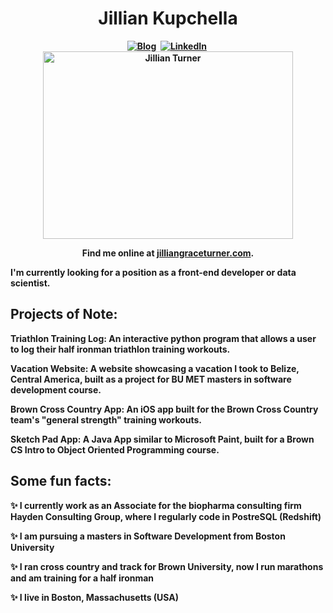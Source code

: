 <p>
  <h1 align="center"><b>Jillian Kupchella</h1>
</p>

<p align="center">
<a href="https://jilliangraceturner.com"><img src="https://img.shields.io/badge/website-000000?style=for-the-badge&logo=About.me&logoColor=white" alt="Blog" /></a>&nbsp;
<a href="https://www.linkedin.com/in/jillian-turner-2ab762142/"><img src="https://img.shields.io/badge/LinkedIn-0077B5?style=for-the-badge&logo=linkedin&logoColor=white" alt="LinkedIn" /></a>&nbsp;
<br/>

<img alt="Jillian Turner" border="0" height="300" src="https://drive.google.com/uc?export=view&id=1qthIt91I-n07DRmatYbERF9TtJxMec67" title="Jillian Kupchella" width="400" />
  <br/>

<p align="center">Find me online at <a href="http://jilliangraceturner.com">jilliangraceturner.com</a>.</p>
<p>I'm currently looking for a position as a front-end developer or data scientist.</p>

</p>


## Projects of Note:

Triathlon Training Log: An interactive python program that allows a user to log their half ironman triathlon training workouts.

Vacation Website: A website showcasing a vacation I took to Belize, Central America, built as a project for BU MET masters in software development course.

Brown Cross Country App: An iOS app built for the Brown Cross Country team's "general strength" training workouts.

Sketch Pad App: A Java App similar to Microsoft Paint, built for a Brown CS Intro to Object Oriented Programming course.


## Some fun facts:

✨ I currently work as an Associate for the biopharma consulting firm Hayden Consulting Group, where I regularly code in PostreSQL (Redshift)

✨ I am pursuing a masters in Software Development from Boston University

✨ I ran cross country and track for Brown University, now I run marathons and am training for a half ironman

✨ I live in Boston, Massachusetts (USA)
